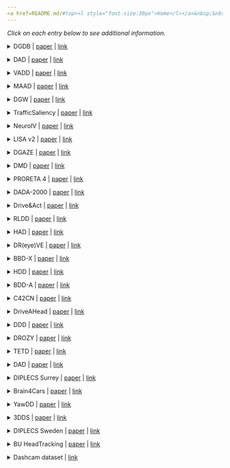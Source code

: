 ```yaml
---
<a href=README.md/#top><l style="font-size:30px">Home</l></a>&nbsp;&nbsp;| <a href=behavioral.md><l style="font-size:30px">Behavioral</l></a>&nbsp;&nbsp;| <a href=scene_gaze.md><l style="font-size:30px">Applications</l></a>&nbsp;&nbsp;| <l style="font-size:35px">Datasets</l>&nbsp;&nbsp;
---
```


*Click on each entry below to see additional information.*
<a name="DGDB"></a>
<details close>
<summary>DGDB | <a href=https://arxiv.org/pdf/2204.08096v1.pdf>paper</a> | <a href=https://data.mendeley.com/datasets/ptcp7rp3wb/1>link</a></summary>
<ul>
Description: Synthetic dataset for machine learning models to detect and analyze drivers' various distracted behavior and different gaze zones. 
</ul>
</summary>
<ul>
Data: driver video
</ul>
</summary>
<ul>
Annotations: gaze area labels, action labels, appearance labels
</ul>
<ul>
<pre>
@article{2022_arXiv_Rahman,
    author = "Rahman, Mohammed Shaiqur and Venkatachalapathy, Archana and Sharma, Anuj and Wang, Jiyang and Gursoy, Senem Velipasalar and Anastasiu, David and Wang, Shuo",
    title = "Dataset for Analyzing Various Gaze Zones and Distracted Behaviors of a Driver",
    journal = "arXiv:2204.08096",
    year = "2022"
}
</pre>
</details>
</ul>

<a name="DAD"></a>
<details close>
<summary>DAD | <a href=https://openaccess.thecvf.com/content/WACV2021/papers/Kopuklu_Driver_Anomaly_Detection_A_Dataset_and_Contrastive_Learning_Approach_WACV_2021_paper.pdf>paper</a> | <a href=https://github.com/okankop/Driver-Anomaly-Detection>link</a></summary>
<ul>
Description: Videos of normal and anomalous behaviors (manual/visual distractions) of drivers.
</ul>
</summary>
<ul>
Data: driver video
</ul>
</summary>
<ul>
Annotations: action labels
</ul>
<ul>
<pre>
@inproceedings{2021_WACV_Kopuklu,
    author = "Kopuklu, Okan and Zheng, Jiapeng and Xu, Hang and Rigoll, Gerhard",
    title = "Driver anomaly detection: A dataset and contrastive learning approach",
    booktitle = "Proceedings of the IEEE/CVF Winter Conference on Applications of Computer Vision",
    pages = "91--100",
    year = "2021"
}
</pre>
</details>
</ul>

<a name="VADD"></a>
<details close>
<summary>VADD | <a href=https://doi.org/10.1109/TITS.2021.3053178>paper</a> | <a href=https://github.com/epan-utbm/VADD-Saliency-Dataset>link</a></summary>
<ul>
Description: Data is not available
</ul>
<ul>
<pre>
@article{2021_T-ITS_Lateef,
    author = "Lateef, Fahad and Kas, Mohamed and Ruichek, Yassine",
    title = "Saliency heat-map as visual attention for autonomous driving using generative adversarial network (gan)",
    journal = "IEEE Transactions on Intelligent Transportation Systems",
    year = "2021"
}
</pre>
</details>
</ul>

<a name="MAAD"></a>
<details close>
<summary>MAAD | <a href=https://openaccess.thecvf.com/content/ICCV2021W/EPIC/papers/Gopinath_MAAD_A_Model_and_Dataset_for_Attended_Awareness_in_Driving_ICCVW_2021_paper.pdf>paper</a> | <a href=https://github.com/ToyotaResearchInstitute/att-aware/>link</a></summary>
<ul>
Description: A subset of videos from DR(eye)VE annotated with gaze collected in lab conditions.
</ul>
</summary>
<ul>
Data: eye-tracking, scene video
</ul>
</summary>
<ul>
Annotations: task labels
</ul>
<ul>
<pre>
@inproceedings{2021_ICCVW_Gopinath,
    author = "Gopinath, Deepak and Rosman, Guy and Stent, Simon and Terahata, Katsuya and Fletcher, Luke and Argall, Brenna and Leonard, John",
    title = {MAAD: A Model and Dataset for" Attended Awareness" in Driving},
    booktitle = "ICCVW",
    pages = "3426--3436",
    year = "2021"
}
</pre>
</details>
</ul>

<a name="DGW"></a>
<details close>
<summary>DGW | <a href=https://openaccess.thecvf.com/content/ICCV2021W/AVVision/papers/Ghosh_Speak2Label_Using_Domain_Knowledge_for_Creating_a_Large_Scale_Driver_ICCVW_2021_paper.pdf>paper</a> | <a href=https://sites.google.com/view/drivergazeprediction/home>link</a></summary>
<ul>
Description: Videos of drivers fixating on different areas in the vehicle without constraining their head and eye movements
</ul>
</summary>
<ul>
Data: driver video
</ul>
</summary>
<ul>
Annotations: gaze area labels
</ul>
<ul>
<pre>
@inproceedings{2021_ICCVW_Ghosh,
    author = "Ghosh, Shreya and Dhall, Abhinav and Sharma, Garima and Gupta, Sarthak and Sebe, Nicu",
    title = "Speak2label: Using domain knowledge for creating a large scale driver gaze zone estimation dataset",
    booktitle = "ICCVW",
    year = "2021"
}
</pre>
</details>
</ul>

<a name="TrafficSaliency"></a>
<details close>
<summary>TrafficSaliency | <a href=https://doi.org/10.1109/TITS.2019.2915540>paper</a> | <a href=https://github.com/taodeng/CDNN-traffic-saliency>link</a></summary>
<ul>
Description: 16 videos of driving scenes with gaze data of 28 subjects recorded in the lab with eye-tracker
</ul>
</summary>
<ul>
Data: eye-tracking, scene video
</ul>
<ul>
<pre>
@article{2020_T-ITS_Deng,
    author = "Deng, Tao and Yan, Hongmei and Qin, Long and Ngo, Thuyen and Manjunath, BS",
    title = "How do drivers allocate their potential attention? Driving fixation prediction via convolutional neural networks",
    journal = "IEEE Transactions on Intelligent Transportation Systems",
    volume = "21",
    number = "5",
    pages = "2146--2154",
    year = "2019",
    publisher = "IEEE"
}
</pre>
</details>
</ul>

<a name="NeuroIV"></a>
<details close>
<summary>NeuroIV | <a href=https://doi.org/10.1109/TITS.2020.3022921>paper</a> | <a href=https://github.com/ispc-lab/NeuroIV>link</a></summary>
<ul>
Description: Videos of drivers performing secondary tasks, making hand gestures and observing different regions inside the vehicle recorded with DAVIS and depth sensor
</ul>
</summary>
<ul>
Data: driver video
</ul>
<ul>
<pre>
@article{2020_T-ITS_Chen,
    author = {Chen, Guang and Wang, Fa and Li, Weijun and Hong, Lin and Conradt, J{\"o}rg and Chen, Jieneng and Zhang, Zhenyan and Lu, Yiwen and Knoll, Alois},
    title = "NeuroIV: Neuromorphic vision meets intelligent vehicle towards safe driving with a new database and baseline evaluations",
    journal = "IEEE Transactions on Intelligent Transportation Systems",
    year = "2020"
}
</pre>
</details>
</ul>

<a name="LISA v2"></a>
<details close>
<summary>LISA v2 | <a href=https://doi.org/10.1109/IV47402.2020.9304573>paper</a> | <a href=https://github.com/arangesh/GPCycleGAN>link</a></summary>
<ul>
Description: Videos of drivers with and without eyeglasses recorded under different lighting conditions
</ul>
</summary>
<ul>
Data: driver video
</ul>
<ul>
<pre>
@inproceedings{2020_IV_Rangesh,
    author = "Rangesh, Akshay and Zhang, Bowen and Trivedi, Mohan M",
    title = "Driver gaze estimation in the real world: Overcoming the eyeglass challenge",
    booktitle = "IV",
    year = "2020"
}
</pre>
</details>
</ul>

<a name="DGAZE"></a>
<details close>
<summary>DGAZE | <a href=http://cdn.iiit.ac.in/cdn/cvit.iiit.ac.in/images/ConferencePapers/2020/DGAZE_Driver.pdf>paper</a> | <a href=https://github.com/duaisha/DGAZE>link</a></summary>
<ul>
Description: A dataset mapping drivers’ gaze to different areas in a static traffic scene in lab conditions
</ul>
</summary>
<ul>
Data: driver video, scene video
</ul>
</summary>
<ul>
Annotations: bounding boxes
</ul>
<ul>
<pre>
@inproceedings{2020_IROS_Dua,
    author = "Dua, Isha and John, Thrupthi Ann and Gupta, Riya and Jawahar, CV",
    title = "DGAZE: Driver Gaze Mapping on Road",
    booktitle = "IROS",
    year = "2020"
}
</pre>
</details>
</ul>

<a name="DMD"></a>
<details close>
<summary>DMD | <a href=https://doi.org/10.1007/978-3-030-66823-5_23>paper</a> | <a href=https://dmd.vicomtech.org/>link</a></summary>
<ul>
Description: A diverse multi-modal dataset of drivers performing various secondary tasks, observing different regions inside the car, and showing signs of drowsiness recorded on-road and in simulation environment
</ul>
</summary>
<ul>
Data: driver video, scene video, vehicle data
</ul>
</summary>
<ul>
Annotations: bounding boxes, action labels
</ul>
<ul>
<pre>
@inproceedings{2020_ECCVW_Ortega,
    author = "Ortega, Juan Diego and Kose, Neslihan and Ca{\\textasciitilde n}as, Paola and Chao, Min-An and Unnervik, Alexander and Nieto, Marcos and Otaegui, Oihana and Salgado, Luis",
    title = "Dmd: A large-scale multi-modal driver monitoring dataset for attention and alertness analysis",
    booktitle = "ECCV",
    year = "2020"
}
</pre>
</details>
</ul>

<a name="PRORETA 4"></a>
<details close>
<summary>PRORETA 4 | <a href=https://doi.org/10.1109/IVS.2019.8814224>paper</a> | <a href=https://www.proreta.tu-darmstadt.de/proreta_1_4/proreta4_1/datasets_1/index.en.jsp>link</a></summary>
<ul>
Description: Videos of traffic scenes recorded in instrumented vehicle with driver’s gaze data for evaluating accuracy of detecting driver’s current object of fixation
</ul>
</summary>
<ul>
Data: eye-tracking, driver video, scene video
</ul>
<ul>
<pre>
@inproceedings{2019_IV_Schwehr,
    author = "Schwehr, Julian and Knaust, Moritz and Willert, Volker",
    title = "How to evaluate object-of-fixation detection",
    booktitle = "IV",
    year = "2019"
}
</pre>
</details>
</ul>

<a name="DADA-2000"></a>
<details close>
<summary>DADA-2000 | <a href=https://doi.org/10.1109/ITSC.2019.8917218>paper</a> | <a href=https://github.com/JWFangit/LOTVS-DADA>link</a></summary>
<ul>
Description: 2000 videos of accident videos collected from video hosting websites with eye-tracking data from 20 subjects collected in the lab.
</ul>
</summary>
<ul>
Data: eye-tracking, scene video
</ul>
</summary>
<ul>
Annotations: bounding boxes, accident category labels
</ul>
<ul>
<pre>
@inproceedings{2019_ITSC_Fang,
    author = "Fang, Jianwu and Yan, Dingxin and Qiao, Jiahuan and Xue, Jianru and Wang, He and Li, Sen",
    title = "{DADA-2000: Can Driving Accident be Predicted by Driver Attentionƒ Analyzed by A Benchmark}",
    booktitle = "ITSC",
    year = "2019"
}
</pre>
</details>
</ul>

<a name="Drive&Act"></a>
<details close>
<summary>Drive&Act | <a href=https://openaccess.thecvf.com/content_ICCV_2019/papers/Martin_DriveAct_A_Multi-Modal_Dataset_for_Fine-Grained_Driver_Behavior_Recognition_in_ICCV_2019_paper.pdf>paper</a> | <a href=https://www.driveandact.com/>link</a></summary>
<ul>
Description: Videos of drivers performing various driving- and non-driving-related tasks
</ul>
</summary>
<ul>
Data: driver video
</ul>
</summary>
<ul>
Annotations: semantic maps, action labels
</ul>
<ul>
<pre>
@inproceedings{2019_ICCV_Martin,
    author = "Martin, Manuel and Roitberg, Alina and Haurilet, Monica and Horne, Matthias and Rei{\ss}, Simon and Voit, Michael and Stiefelhagen, Rainer",
    title = "Drive\\&act: A multi-modal dataset for fine-grained driver behavior recognition in autonomous vehicles",
    booktitle = "ICCV",
    year = "2019"
}
</pre>
</details>
</ul>

<a name="RLDD"></a>
<details close>
<summary>RLDD | <a href=https://openaccess.thecvf.com/content_CVPRW_2019/papers/AMFG/Ghoddoosian_A_Realistic_Dataset_and_Baseline_Temporal_Model_for_Early_Drowsiness_CVPRW_2019_paper.pdf>paper</a> | <a href=https://github.com/rezaghoddoosian/Early-Drowsiness-Detection>link</a></summary>
<ul>
Description: Crowdsourced videos of people in various states of drowsiness recorded in indoor environments
</ul>
</summary>
<ul>
Data: driver video
</ul>
</summary>
<ul>
Annotations: drowsiness labels
</ul>
<ul>
<pre>
@inproceedings{2019_CVPRW_Ghoddoosian,
    author = "Ghoddoosian, Reza and Galib, Marnim and Athitsos, Vassilis",
    title = "A realistic dataset and baseline temporal model for early drowsiness detection",
    booktitle = "CVPRW",
    year = "2019"
}
</pre>
</details>
</ul>

<a name="HAD"></a>
<details close>
<summary>HAD | <a href=https://openaccess.thecvf.com/content_CVPR_2019/papers/Kim_Grounding_Human-To-Vehicle_Advice_for_Self-Driving_Vehicles_CVPR_2019_paper.pdf>paper</a> | <a href=https://usa.honda-ri.com/HAD>link</a></summary>
<ul>
Description: A subset of videos from HDD naturalistic dataset annotated with textual advice containing 1) goals – where the vehicle should move and 2) attention – where the vehicle should look
</ul>
</summary>
<ul>
Data: scene video, vehicle data
</ul>
</summary>
<ul>
Annotations: goal and attention labels
</ul>
<ul>
<pre>
@inproceedings{2019_CVPR_Kim,
    author = "Kim, Jinkyu and Misu, Teruhisa and Chen, Yi-Ting and Tawari, Ashish and Canny, John",
    title = "Grounding human-to-vehicle advice for self-driving vehicles",
    booktitle = "CVPR",
    year = "2019"
}
</pre>
</details>
</ul>

<a name="DR(eye)VE"></a>
<details close>
<summary>DR(eye)VE | <a href=https://doi.org/10.1109/TPAMI.2018.2845370>paper</a> | <a href=http://imagelab.ing.unimore.it/dreyeve>link</a></summary>
<ul>
Description: Driving videos recorded on-road with corresponding gaze data of the driver
</ul>
</summary>
<ul>
Data: eye-tracking, scene video, vehicle data
</ul>
</summary>
<ul>
Annotations: weather and road type labels
</ul>
<ul>
<pre>
@article{2018_PAMI_Palazzi,
    author = "Palazzi, Andrea and Abati, Davide and Solera, Francesco and Cucchiara, Rita and others",
    title = "{Predicting the Driver's Focus of Attention: the DR (eye) VE Project}",
    journal = "IEEE TPAMI",
    volume = "41",
    number = "7",
    pages = "1720--1733",
    year = "2018"
}
</pre>
</details>
</ul>

<a name="BBD-X"></a>
<details close>
<summary>BBD-X | <a href=https://openaccess.thecvf.com/content_ECCV_2018/papers/Jinkyu_Kim_Textual_Explanations_for_ECCV_2018_paper.pdf>paper</a> | <a href=https://github.com/JinkyuKimUCB/BDD-X-dataset>link</a></summary>
<ul>
Description: A subset of videos from BDD dataset annotated with textual descriptions of actions performed by the vehicle and explanations justifying those actions
</ul>
</summary>
<ul>
Data: scene video, vehicle data
</ul>
</summary>
<ul>
Annotations: action explanations
</ul>
<ul>
<pre>
@inproceedings{2018_ECCV_Kim,
    author = "Kim, Jinkyu and Rohrbach, Anna and Darrell, Trevor and Canny, John and Akata, Zeynep",
    title = "Textual explanations for self-driving vehicles",
    booktitle = "ECCV",
    year = "2018"
}
</pre>
</details>
</ul>

<a name="HDD"></a>
<details close>
<summary>HDD | <a href=https://openaccess.thecvf.com/content_cvpr_2018/papers/Ramanishka_Toward_Driving_Scene_CVPR_2018_paper.pdf>paper</a> | <a href=https://usa.honda-ri.com/HDD>link</a></summary>
<ul>
Description: A large naturalistic driving dataset with driving footage, vehicle telemetry and annotations for vehicle actions and their justifications
</ul>
</summary>
<ul>
Data: scene video, vehicle data
</ul>
</summary>
<ul>
Annotations: bounding boxes, action labels
</ul>
<ul>
<pre>
@inproceedings{2018_CVPR_Ramanishka,
    author = "Ramanishka, Vasili and Chen, Yi-Ting and Misu, Teruhisa and Saenko, Kate",
    title = "Toward driving scene understanding: A dataset for learning driver behavior and causal reasoning",
    booktitle = "CVPR",
    year = "2018"
}
</pre>
</details>
</ul>

<a name="BDD-A"></a>
<details close>
<summary>BDD-A | <a href=https://doi.org/10.1007/978-3-030-20873-8_42>paper</a> | <a href=https://bdd-data.berkeley.edu/>link</a></summary>
<ul>
Description: A set of short video clips extracted from the Berkeley Deep Drive (BDD) dataset with additional eye-tracking data collected in the lab from 45 subjects
</ul>
</summary>
<ul>
Data: eye-tracking, scene video, vehicle data
</ul>
<ul>
<pre>
@inproceedings{2018_ACCV_Xia,
    author = "Xia, Ye and Zhang, Danqing and Kim, Jinkyu and Nakayama, Ken and Zipser, Karl and Whitney, David",
    title = "Predicting driver attention in critical situations",
    booktitle = "ACCV",
    year = "2018"
}
</pre>
</details>
</ul>

<a name="C42CN"></a>
<details close>
<summary>C42CN | <a href=https://doi.org/10.1038/sdata.2017.110>paper</a> | <a href=https://osf.io/c42cn/>link</a></summary>
<ul>
Description: A multi-modal dataset acquired in a controlled experiment on a driving simulator under 4 conditions: no distraction, cognitive, emotional and sensorimotor distraction.
</ul>
</summary>
<ul>
Data: eye-tracking, scene video, physiological signal
</ul>
<ul>
<pre>
@article{2017_NatSciData_Taamneh,
    author = "Taamneh, Salah and Tsiamyrtzis, Panagiotis and Dcosta, Malcolm and Buddharaju, Pradeep and Khatri, Ashik and Manser, Michael and Ferris, Thomas and Wunderlich, Robert and Pavlidis, Ioannis",
    title = "A multimodal dataset for various forms of distracted driving",
    journal = "Scientific Data",
    volume = "4",
    pages = "170110",
    year = "2017"
}
</pre>
</details>
</ul>

<a name="DriveAHead"></a>
<details close>
<summary>DriveAHead | <a href=https://openaccess.thecvf.com/content_cvpr_2017_workshops/w13/papers/Schwarz_DriveAHead_-_A_CVPR_2017_paper.pdf>paper</a> | <a href=https://cvhci.anthropomatik.kit.edu/data/DriveAHead/>link</a></summary>
<ul>
Description: Videos of drivers with frame-level head pose annotations obtained from a motion-capture system
</ul>
</summary>
<ul>
Data: driver video
</ul>
</summary>
<ul>
Annotations: occlusion, head pose, depth
</ul>
<ul>
<pre>
@inproceedings{2017_CVPRW_Schwarz,
    author = "Schwarz, Anke and Haurilet, Monica and Martinez, Manuel and Stiefelhagen, Rainer",
    title = "Driveahead-a large-scale driver head pose dataset",
    booktitle = "CVPRW",
    pages = "1--10",
    year = "2017"
}
</pre>
</details>
</ul>

<a name="DDD"></a>
<details close>
<summary>DDD | <a href=https://doi.org/10.1007/978-3-319-54526-4_9>paper</a> | <a href=http://cv.cs.nthu.edu.tw/php/callforpaper/datasets/DDD/>link</a></summary>
<ul>
Description: Videos of human subjects simulating different levels of drowsiness while driving in a simulator
</ul>
</summary>
<ul>
Data: driver video
</ul>
</summary>
<ul>
Annotations: drowsiness labels
</ul>
<ul>
<pre>
@inproceedings{2017_ACCV_Weng,
    author = "Weng, Ching-Hua and Lai, Ying-Hsiu and Lai, Shang-Hong",
    title = "Driver drowsiness detection via a hierarchical temporal deep belief network",
    booktitle = "ACCV",
    year = "2016"
}
</pre>
</details>
</ul>

<a name="DROZY"></a>
<details close>
<summary>DROZY | <a href=https://doi.org/10.1109/WACV.2016.7477715>paper</a> | <a href=http://www.drozy.ulg.ac.be/>link</a></summary>
<ul>
Description: Videos and physiological data from subjects in different drowsiness states after prolonged waking
</ul>
</summary>
<ul>
Data: driver video, physiological signal
</ul>
</summary>
<ul>
Annotations: drowsiness labels
</ul>
<ul>
<pre>
@inproceedings{2016_WACV_Massoz,
    author = "Massoz, Quentin and Langohr, Thomas and Fran{\c{c}}ois, Cl{\'e}mentine and Verly, Jacques G",
    title = "The ULg multimodality drowsiness database (called DROZY) and examples of use",
    booktitle = "WACV",
    year = "2016"
}
</pre>
</details>
</ul>

<a name="TETD"></a>
<details close>
<summary>TETD | <a href=https://doi.org/10.1109/TITS.2016.2535402>paper</a> | <a href=https://github.com/taodeng/traffic-eye-tracking-dataset>link</a></summary>
<ul>
Description: A set of 100 images of traffic scenes with corresponding eye-tracking data from 20 subjects
</ul>
</summary>
<ul>
Data: eye-tracking, scene images
</ul>
<ul>
<pre>
@article{2016_T-ITS_Deng,
    author = "Deng, Tao and Yang, Kaifu and Li, Yongjie and Yan, Hongmei",
    title = "Where does the driver look? Top-down-based saliency detection in a traffic driving environment",
    journal = "IEEE Transactions on Intelligent Transportation Systems",
    volume = "17",
    number = "7",
    pages = "2051--2062",
    year = "2016",
    publisher = "IEEE"
}
</pre>
</details>
</ul>

<a name="DAD"></a>
<details close>
<summary>DAD | <a href=https://doi.org/10.1007/978-3-319-54190-7_9>paper</a> | <a href=https://aliensunmin.github.io/project/dashcam/>link</a></summary>
<ul>
Description: Videos of accidents recorded with dashboard cameras sourced from video hosting sites with annotations for accidents and road users involved in them
</ul>
</summary>
<ul>
Data: scene video
</ul>
</summary>
<ul>
Annotations: bounding boxes, accident category labels
</ul>
<ul>
<pre>
@inproceedings{2016_ACCV_Chan,
    author = "Chan, Fu-Hsiang and Chen, Yu-Ting and Xiang, Yu and Sun, Min",
    title = "Anticipating accidents in dashcam videos",
    booktitle = "ACCV",
    year = "2016"
}
</pre>
</details>
</ul>

<a name="DIPLECS Surrey"></a>
<details close>
<summary>DIPLECS Surrey | <a href=https://doi.org/10.1109/TVT.2015.2487826>paper</a> | <a href=https://cvssp.org/data/diplecs/>link</a></summary>
<ul>
Description: Driving videos with steering information recorded in different cars and environments
</ul>
</summary>
<ul>
Data: scene video, vehicle data
</ul>
<ul>
<pre>
@article{2015_TranVehTech_Pugeault,
    author = "Pugeault, Nicolas and Bowden, Richard",
    title = "How much of driving is preattentive?",
    journal = "IEEE Transactions on Vehicular Technology",
    volume = "64",
    number = "12",
    pages = "5424--5438",
    year = "2015",
    publisher = "IEEE"
}
</pre>
</details>
</ul>

<a name="Brain4Cars"></a>
<details close>
<summary>Brain4Cars | <a href=https://openaccess.thecvf.com/content_iccv_2015/papers/Jain_Car_That_Knows_ICCV_2015_paper.pdf>paper</a> | <a href=https://github.com/asheshjain399/ICCV2015_Brain4Cars>link</a></summary>
<ul>
Description: Synchronized videos from scene and driver-facing cameras of drivers performing various maneuvers in traffic
</ul>
</summary>
<ul>
Data: driver video, scene video, vehicle data
</ul>
</summary>
<ul>
Annotations: action labels
</ul>
<ul>
<pre>
@inproceedings{2015_ICCV_Jain,
    author = "Jain, Ashesh and Koppula, Hema S and Raghavan, Bharad and Soh, Shane and Saxena, Ashutosh",
    title = "Car that knows before you do: Anticipating maneuvers via learning temporal driving models",
    booktitle = "ICCV",
    year = "2015"
}
</pre>
</details>
</ul>

<a name="YawDD"></a>
<details close>
<summary>YawDD | <a href=https://doi.org/10.1145/2557642.2563678>paper</a> | <a href=https://ieee-dataport.org/open-access/yawdd-yawning-detection-dataset>link</a></summary>
<ul>
Description: Recordings of human subjects in parked vehicles simulating normal driving, singing and taslking, and yawning
</ul>
</summary>
<ul>
Data: driver video
</ul>
</summary>
<ul>
Annotations: bounding boxes, action labels
</ul>
<ul>
<pre>
@inproceedings{2014_ACM_Abtahi,
    author = "Abtahi, Shabnam and Omidyeganeh, Mona and Shirmohammadi, Shervin and Hariri, Behnoosh",
    title = "{YawDD: A yawning detection dataset}",
    booktitle = "Proceedings of the ACM Multimedia Systems Conference",
    year = "2014"
}
</pre>
</details>
</ul>

<a name="3DDS"></a>
<details close>
<summary>3DDS | <a href=http://www.bmva.org/bmvc/2011/proceedings/paper85/paper85.pdf>paper</a> | <a href=http://ilab.usc.edu/borji/Resources.html>link</a></summary>
<ul>
Description: Videos and eye-tracking data of people playing 3D driving simulator game
</ul>
</summary>
<ul>
Data: eye-tracking, scene video
</ul>
<ul>
<pre>
@inproceedings{2011_BMVC_Borji,
    author = "Borji, Ali and Sihite, Dicky N and Itti, Laurent",
    title = "Computational Modeling of Top-down Visual Attention in Interactive Environments.",
    booktitle = "BMVC",
    year = "2011"
}
</pre>
</details>
</ul>

<a name="DIPLECS Sweden"></a>
<details close>
<summary>DIPLECS Sweden | <a href=https://doi.org/10.1007/978-3-642-15567-3_12>paper</a> | <a href=https://cvssp.org/data/diplecs/>link</a></summary>
<ul>
Description: Driving videos with steering information recorded in different cars and environments
</ul>
</summary>
<ul>
Data: scene video, vehicle data
</ul>
<ul>
<pre>
@inproceedings{2010_ACCV_Pugeault,
    author = "Pugeault, Nicolas and Bowden, Richard",
    title = "Learning pre-attentive driving behaviour from holistic visual features",
    booktitle = "ECCV",
    year = "2010"
}
</pre>
</details>
</ul>

<a name="BU HeadTracking"></a>
<details close>
<summary>BU HeadTracking | <a href=https://doi.org/10.1109/34.845375>paper</a> | <a href=https://www.cs.bu.edu/groups/ivc/HeadTracking/>link</a></summary>
<ul>
Description: Videos and head tracking information for multiple human subjects recorded in diverse conditions
</ul>
</summary>
<ul>
Data: driver video
</ul>
</summary>
<ul>
Annotations: head pose
</ul>
<ul>
<pre>
@article{2000_PAMI_LaCascia,
    author = "La Cascia, Marco and Sclaroff, Stan and Athitsos, Vassilis",
    title = "Fast, reliable head tracking under varying illumination: An approach based on registration of texture-mapped 3D models",
    journal = "IEEE Transactions on Pattern Analysis and Machine Intelligence",
    volume = "22",
    number = "4",
    pages = "322--336",
    year = "2000"
}
</pre>
</details>
</ul>

<a name="Dashcam dataset"></a>
<details close>
<summary>Dashcam dataset | <a href=https://github.com/SullyChen/driving-datasets>link</a></summary>
<ul>
Description: Driving videos with steering information recorded on road
</ul>
</summary>
<ul>
Data: scene video
</ul>
<ul>
<pre>
</pre>
</details>
</ul>

